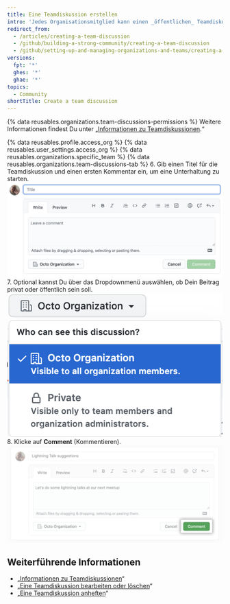 ```yaml
---
title: Eine Teamdiskussion erstellen
intro: 'Jedes Organisationsmitglied kann einen _öffentlichen_ Teamdiskussionsbeitrag erstellen. Um einen _privaten_ Teamdiskussionsbeitrag zu erstellen, musst Du Mitglied des Teams oder Organisationsinhaber sein.'
redirect_from:
  - /articles/creating-a-team-discussion
  - /github/building-a-strong-community/creating-a-team-discussion
  - /github/setting-up-and-managing-organizations-and-teams/creating-a-team-discussion
versions:
  fpt: '*'
  ghes: '*'
  ghae: '*'
topics:
  - Community
shortTitle: Create a team discussion
---
```


{% data reusables.organizations.team-discussions-permissions %} Weitere Informationen findest Du unter „[Informationen zu Teamdiskussionen](/organizations/collaborating-with-your-team/about-team-discussions).“

{% data reusables.profile.access_org %}
{% data reusables.user_settings.access_org %}
{% data reusables.organizations.specific_team %}
{% data reusables.organizations.team-discussions-tab %}
6. Gib einen Titel für die Teamdiskussion und einen ersten Kommentar ein, um eine Unterhaltung zu starten. ![Neuer Kommentar zur Teamdiskussion](/assets/images/help/projects/team-discussions-comment.png)
7. Optional kannst Du über das Dropdownmenü auswählen, ob Dein Beitrag privat oder öffentlich sein soll. ![Menü für Datenschutzeinstellungen für Teamdiskussionen](/assets/images/help/projects/team-discussions-privacy-menu.png)
8. Klicke auf **Comment** (Kommentieren). ![Schaltfläche zum Erstellen eines neuen Kommentars zur Teamdiskussion](/assets/images/help/projects/team-discussions-comment-button.png)

## Weiterführende Informationen

  - „[Informationen zu Teamdiskussionen](/organizations/collaborating-with-your-team/about-team-discussions)“
  - „[Eine Teamdiskussion bearbeiten oder löschen](/organizations/collaborating-with-your-team/editing-or-deleting-a-team-discussion)“
  - „[Eine Teamdiskussion anheften](/organizations/collaborating-with-your-team/pinning-a-team-discussion)“
